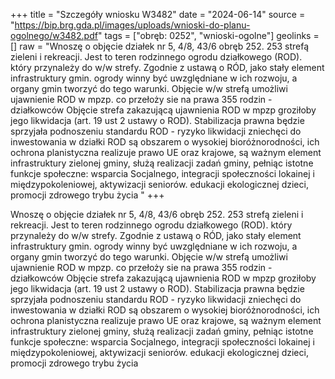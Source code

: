 +++
title = "Szczegóły wniosku W3482"
date = "2024-06-14"
source = "https://bip.brg.gda.pl/images/uploads/wnioski-do-planu-ogolnego/w3482.pdf"
tags = ["obręb: 0252", "wnioski-ogolne"]
geolinks = []
raw = "Wnoszę o objęcie działek nr 5, 4/8, 43/6 obręb 252. 253 strefą zieleni i rekreacji. Jest to teren rodzinnego ogrodu działkowego (ROD). który przynależy do w/w strefy. Zgodnie z ustawą o RÓD, jako stały element infrastruktury gmin. ogrody winny być uwzględniane w ich rozwoju, a organy gmin tworzyć do tego warunki. Objęcie w/w strefą umożliwi ujawnienie ROD w mpzp. co przełoży sie na prawa 355 rodzin - działkowców Objęcie strefa zakazującą ujawnienia ROD w mpzp groziłoby jego likwidacja (art. 19 ust 2 ustawy o ROD). Stabilizacja prawna będzie sprzyjała podnoszeniu standardu ROD - ryzyko likwidacji zniechęci do inwestowania w działki ROD są obszarem o wysokiej bioróżnorodności, ich ochrona planistyczna realizuje prawo UE oraz krajowe, są ważnym element infrastruktury zielonej gminy, służą realizacji zadań gminy, pełniąc istotne funkcje społeczne: wsparcia Socjalnego, integracji społeczności lokainej i międzypokoleniowej, aktywizacji seniorów. edukacji ekologicznej dzieci, promocji zdrowego trybu życia "
+++

Wnoszę o objęcie działek nr 5, 4/8, 43/6 obręb 252. 253 strefą zieleni i rekreacji. Jest to teren
rodzinnego ogrodu działkowego (ROD). który przynależy do w/w strefy. Zgodnie z ustawą o RÓD, jako stały
element infrastruktury gmin. ogrody winny być uwzględniane w ich rozwoju, a organy gmin tworzyć do tego
warunki. Objęcie w/w strefą umożliwi ujawnienie ROD w mpzp. co przełoży sie na prawa 355 rodzin -
działkowców Objęcie strefa zakazującą ujawnienia ROD w mpzp groziłoby jego likwidacja (art. 19 ust 2 ustawy
o ROD). Stabilizacja prawna będzie sprzyjała podnoszeniu standardu ROD - ryzyko likwidacji zniechęci do
inwestowania w działki ROD są obszarem o wysokiej bioróżnorodności, ich ochrona planistyczna realizuje
prawo UE oraz krajowe, są ważnym element infrastruktury zielonej gminy, służą realizacji zadań gminy, pełniąc
istotne funkcje społeczne: wsparcia Socjalnego, integracji społeczności lokainej i międzypokoleniowej,
aktywizacji seniorów. edukacji ekologicznej dzieci, promocji zdrowego trybu życia



